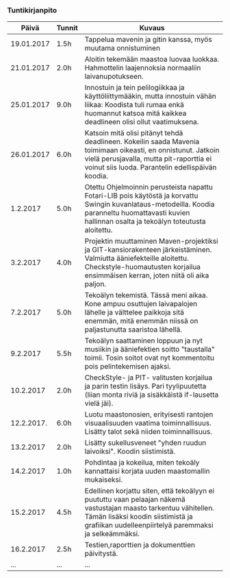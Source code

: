 ﻿### Tuntikirjanpito
Päivä | Tunnit | Kuvaus
--------------- | ----- | ------
19.01.2017 | 1.5h | Tappelua mavenin ja gitin kanssa, myös muutama onnistuminen
21.01.2017 | 2.0h | Aloitin tekemään maastoa luovaa luokkaa. Hahmottelin laajennoksia normaaliin laivanupotukseen.
25.01.2017 | 9.0h | Innostuin ja tein pelilogiikkaa ja käyttöliittymääkin, mutta innostuin vähän liikaa: Koodista tuli rumaa enkä huomannut katsoa mitä kaikkea deadlineen olisi ollut vaatimuksena.
26.01.2017 | 6.0h | Katsoin mitä olisi pitänyt tehdä deadlineen. Kokeilin saada Mavenia toimimaan oikeasti, en onnistunut. Jatkoin vielä perusjavalla, mutta pit-raporttia ei voinut siis luoda. Parantelin edellispäivän koodia.
1.2.2017 | 5.0h | Otettu Ohjelmoinnin perusteista napattu Fotari-LIB pois käytöstä ja korvattu Swingin kuvanlataus-metodeilla. Koodia paranneltu huomattavasti kuvien hallinnan osalta ja tekoälyn toteutusta aloitettu.
3.2.2017 | 4.0h | Projektin muuttaminen Maven-projektiksi ja GIT-kansiorakenteen järkeistäminen. Valmiutta ääniefekteille aloitettu. Checkstyle-huomautusten korjailua ensimmäisen kerran, joten niitä oli aika paljon.
7.2.2017 | 5.0h | Tekoälyn tekemistä. Tässä meni aikaa. Kone ampuu osuttujen laivapalojen lähelle ja välttelee paikkoja sitä enemmän, mitä enemmän niissä on paljastunutta saaristoa lähellä.
9.2.2017 | 5.5h | Tekoälyn saattaminen loppuun ja nyt musiikin ja ääniefektien soitto "taustalla" toimii. Tosin soitot ovat nyt kommentoitu pois pelintekemisen ajaksi.
10.2.2017 | 2.0h | CheckStyle- ja PIT- valitusten korjailua ja parin testin lisäys. Pari tyylipuutetta (liian monta riviä ja sisäkkäistä if-lausetta vielä jäi).
12.2.2017. | 6.0h | Luotu maastonosien, erityisesti rantojen visuaalisuuden vaatima toiminnallisuus. Lisätty talot sekä niiden toiminnallisuus.
13.2.2017 | 2.0h | Lisätty sukellusveneet "yhden ruudun laivoiksi". Koodin siistimistä.
14.2.2017 | 1.0h | Pohdintaa ja kokeilua, miten tekoäly kannattaisi korjata uuden maastomallin mukaiseksi.
15.2.2017 | 4.5h | Edellinen korjattu siten, että tekoälyyn ei puututtu vaan pelaajan näkemä vastustajan maasto tarkentuu vähitellen. Tämän lisäksi koodin siistimistä ja grafiikan uudelleenpiirtelyä paremmaksi ja selkeämmäksi.
16.2.2017 | 2.5h | Testien,raporttien ja dokumenttien päivitystä.
... | ... | ...
